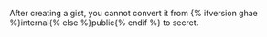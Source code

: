 After creating a gist, you cannot convert it from {% ifversion ghae %}internal{% else %}public{% endif %} to secret.
